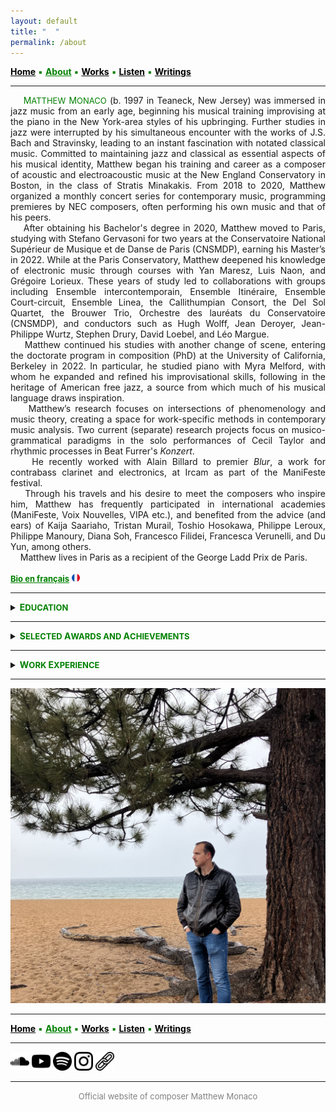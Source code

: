 ```yaml
---
layout: default
title: " ‎ "
permalink: /about
---
```


<a href="/" style="color: black">**Home**</a> <a style="color: green"> ▪ </a> <a href="/about" style="color: green">**About**</a> <a style="color: green"> ▪ </a> <a href="/works" style="color: black">**Works**</a> <a style="color: green"> ▪ </a> <a href="/listen" style="color: black">**Listen**</a> <a style="color: green"> ▪ </a> <a href="/writings" style="color: black">**Writings**</a>

***

<div style="text-align: justify">&nbsp; &nbsp; <a style="color: green">M<font size="2">ATTHEW</font> M<font size="2">ONACO</font></a> (b. 1997 in Teaneck, New Jersey) was immersed in jazz music from an early age, beginning his musical training improvising at the piano in the New York-area styles of his upbringing. Further studies in jazz were interrupted by his simultaneous encounter with the works of J.S. Bach and Stravinsky, leading to an instant fascination with notated classical music. Committed to maintaining jazz and classical as essential aspects of his musical identity, Matthew began his training and career as a composer of acoustic and electroacoustic music at the New England Conservatory in Boston, in the class of Stratis Minakakis. From 2018 to 2020, Matthew organized a monthly concert series for contemporary music, programming premieres by NEC composers, often performing his own music and that of his peers.</div>  


<div style="text-align: justify">&nbsp; &nbsp; After obtaining his Bachelor's degree in 2020, Matthew moved to Paris, studying with Stefano Gervasoni for two years at the Conservatoire National Supérieur de Musique et de Danse de Paris (CNSMDP), earning his Master’s in 2022. While at the Paris Conservatory, Matthew deepened his knowledge of electronic music through courses with Yan Maresz, Luis Naon, and Grégoire Lorieux. These years of study led to collaborations with groups including Ensemble intercontemporain, Ensemble Itinéraire, Ensemble Court-circuit, Ensemble Linea, the Callithumpian Consort, the Del Sol Quartet, the Brouwer Trio, Orchestre des lauréats du Conservatoire (CNSMDP), and conductors such as Hugh Wolff, Jean Deroyer, Jean-Philippe Wurtz, Stephen Drury, David Loebel, and Léo Margue.</div>  


<div style="text-align: justify">&nbsp; &nbsp; Matthew continued his studies with another change of scene, entering the doctorate program in composition (PhD) at the University of California, Berkeley in 2022. In particular, he studied piano with Myra Melford, with whom he expanded and refined his improvisational skills, following in the heritage of American free jazz, a source from which much of his musical language draws inspiration.</div>  


<div style="text-align: justify">&nbsp; &nbsp; Matthew’s research focuses on intersections of phenomenology and music theory, creating a space for work-specific methods in contemporary music analysis. Two current (separate) research projects focus on musico-grammatical paradigms in the solo performances of Cecil Taylor and rhythmic processes in Beat Furrer's <em>Konzert</em>. </div>  


<div style="text-align: justify">&nbsp; &nbsp; He recently worked with Alain Billard to premier <em>Blur</em>, a work for contrabass clarinet and electronics, at Ircam as part of the ManiFeste festival.</div>  


<div style="text-align: justify">&nbsp; &nbsp; Through his travels and his desire to meet the composers who inspire him, Matthew has frequently participated in international academies (ManiFeste, Voix Nouvelles, VIPA etc.), and benefited from the advice (and ears) of Kaija Saariaho, Tristan Murail, Toshio Hosokawa, Philippe Leroux, Philippe Manoury, Diana Soh, Francesco Filidei, Francesca Verunelli, and Du Yun, among others.</div>  


<div style="text-align: justify">&nbsp; &nbsp; Matthew lives in Paris as a recipient of the George Ladd Prix de Paris.</div>  
<br>
<a href="/bio-en-francais" style="color: green"><strong><font size="2">Bio en français</font></strong></a> <img src="./france.png" width="13" />  

***

<details>
<summary><a style="color: green"><strong>E<font size="2">DUCATION</font></strong></a></summary>
<br>
<div style="text-indent: -40px; padding-left: 40px;">
<strong>PhD Candidate in Composition</strong> (ABD, graduation: May 2027)
</div>
<div style="text-indent: -40px; padding-left: 40px;">
&nbsp; &nbsp; <em>University of California, Berkeley</em>
</div>
<br>
<div style="text-indent: -40px; padding-left: 40px;">
<strong>Master's Degree in Composition</strong> (2022)
</div>
<div style="text-indent: -40px; padding-left: 40px;">
&nbsp; &nbsp; <em>Conservatoire National Supérieur de Musique et de Danse de Paris</em>
</div>
<br>
<div style="text-indent: -40px; padding-left: 40px;">
<strong>Bachelor's Degree in Composition</strong> (2020)
</div>
<div style="text-indent: -40px; padding-left: 40px;">
&nbsp; &nbsp; <em>New England Conservatory</em>, Minor in Music Theory
</div>
</details>

***

<details>
<summary><a style="color: green"><strong>S<font size="2">ELECTED</font> A<font size="2">WARDS AND</font> A<font size="2">CHIEVEMENTS</font></strong></a></summary>
<br>
<div style="text-indent: -40px; padding-left: 40px;">
<font size="2"><strong>2025</strong></font> George Ladd Prix de Paris <font size="2">(Berkeley, USA)</font>     
</div>
<div style="text-indent: -40px; padding-left: 40px;">
<font size="2"><strong>2025</strong></font> Roselyn Schneider Eisner Prize in Music <font size="2">(Berkeley, USA)</font>     
</div>
<div style="text-indent: -40px; padding-left: 40px;">
<font size="2"><strong>2024</strong></font> Invited Composer, ManiFeste 2024 <font size="2">(Paris, France)</font>   
</div>
<div style="text-indent: -40px; padding-left: 40px;">
<font size="2"><strong>2023</strong></font> Composition Fellow, Workshop with Ensemble l'Itinéraire <font size="2">(Berkeley, USA)</font>   
</div>
<div style="text-indent: -40px; padding-left: 40px;">
<font size="2"><strong>2023</strong></font> Invited Composer, Académie Voix Nouvelles <font size="2">(Asnières-sur-Oise, France)</font>   
</div>
<div style="text-indent: -40px; padding-left: 40px;">
<font size="2"><strong>2021</strong> (November)</font> Composition Workshop with Ensemble intercontemporain <font size="2">(Paris, France)</font>   
</div>
<div style="text-indent: -40px; padding-left: 40px;">
<font size="2"><strong>2021</strong> (January)</font> Composition Workshop with Ensemble intercontemporain <font size="2">(Paris, France)</font>   
</div>
<div style="text-indent: -40px; padding-left: 40px;">
<font size="2"><strong>2019-2020</strong></font> Alinéa Composer-in-Residence <font size="2">(Boston, USA)</font>   
</div>
<div style="text-indent: -40px; padding-left: 40px;">
<font size="2"><strong>2019</strong></font> Callithumpian Consort Call for Scores Winner <font size="2">(Boston, USA)</font>   
</div>
<div style="text-indent: -40px; padding-left: 40px;">
<font size="2"><strong>2019</strong></font> Composition Fellow, Etchings Festival <font size="2">(Auvillar, France)</font>   
</div>
<div style="text-indent: -40px; padding-left: 40px;">
<font size="2"><strong>2019</strong></font> Composition Fellow, VIPA Festival <font size="2">(Valencia, Spain)</font>   
</div>
<div style="text-indent: -40px; padding-left: 40px;">
<font size="2"><strong>2018</strong></font> NEC Honors Ensemble Winner <font size="2">(Boston, USA)</font>   
</div>
<div style="text-indent: -40px; padding-left: 40px;">
<font size="2"><strong>2017</strong></font> Boston Philharmonic Youth Orchestra Young Composers Institute Winner <font size="2">(Boston, USA)</font>   
</div>
</details>

***

<details>
<summary><a style="color: green"><strong>W<font size="2">ORK</font> E<font size="2">XPERIENCE</font></strong></a></summary>
<br>
<div style="text-indent: -40px; padding-left: 40px;">
<font size="2"><strong>Aug. 2023 — Present</strong></font> Graduate Student Instructor at UC Berkeley <font size="2">(Berkeley, USA)</font>  
</div>
<div style="text-indent: -40px; padding-left: 40px;">
<font size="2"><strong>Sep. 2018 — May 2020</strong></font> Tuesday Night New Music Concert Series Curator <font size="2">(Boston, USA)</font>     
</div>
<div style="text-indent: -40px; padding-left: 40px;">
<font size="2"><strong>Jan. 2018 — May 2020</strong></font> NEC Music Theory TA/Tutor <font size="2">(Boston, USA)</font>     
</div>
<div style="text-indent: -40px; padding-left: 40px;">
<font size="2"><strong>Sep. 2018 — Mar. 2020</strong></font> New England Conservatory Preparatory School Substitute Instructor <font size="2">(Boston, USA)</font>     
</div>
<div style="text-indent: -40px; padding-left: 40px;">
<font size="2"><strong>Apr. 2018 — May 2018</strong></font> NEC School of Continuing Education Substitute Instructor <font size="2">(Boston, USA)</font>     
</div>
<div style="text-indent: -40px; padding-left: 40px;">
<font size="2"><strong>Apr. 2017 — Present</strong></font> Music Engraving (Freelance)  
</div>
<div style="text-indent: -40px; padding-left: 40px;">
<font size="2"><strong>Sep. 2015 — May 2016</strong></font> New York Philharmonic Education Department Intern <font size="2">(New York, USA)</font> 
</div>
</details>

***

![Tahoe](tahoe-standing.jpg)

***

<a href="/" style="color: black">**Home**</a> <a style="color: green"> ▪ </a> <a href="/about" style="color: green">**About**</a> <a style="color: green"> ▪ </a> <a href="/works" style="color: black">**Works**</a> <a style="color: green"> ▪ </a> <a href="/listen" style="color: black">**Listen**</a> <a style="color: green"> ▪ </a> <a href="/writings" style="color: black">**Writings**</a>

***

[<img src="./soundcloud.png" width="30" />](https://soundcloud.com/matthewtmonaco)  [<img src="./youtube.png" width="30" />](https://www.youtube.com/@matthewtmonaco)  [<img src="./spotify.png" width="30" />](https://open.spotify.com/artist/7c6dcoAhkkQznw76SGbMDu)  [<img src="./instagram.png" width="30" />](https://www.instagram.com/matthew.t.monaco)  [<img src="./link.png" width="30" />](https://linktr.ee/matthew.t.monaco)

***

<div style="text-align: center"><font size="2"><a style="color: grey"> Official website of composer Matthew Monaco </a></font></div>  

